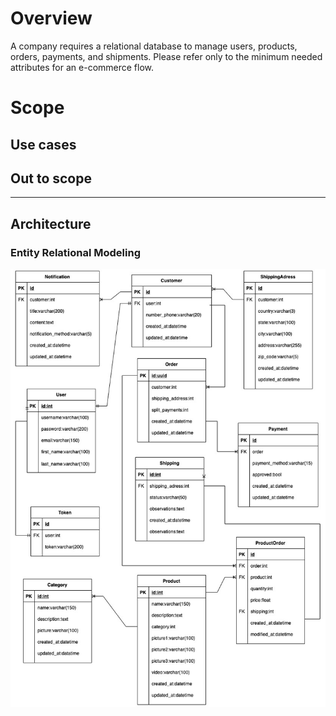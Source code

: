# Overview 
A company requires a relational database to manage users, products, orders, payments, and shipments. Please refer only to the minimum needed attributes for an e-commerce flow.

# Scope

## Use cases 

## Out to scope

---

## Architecture
### Entity Relational Modeling
<img src="./ecommerce-flow.jpeg" />
